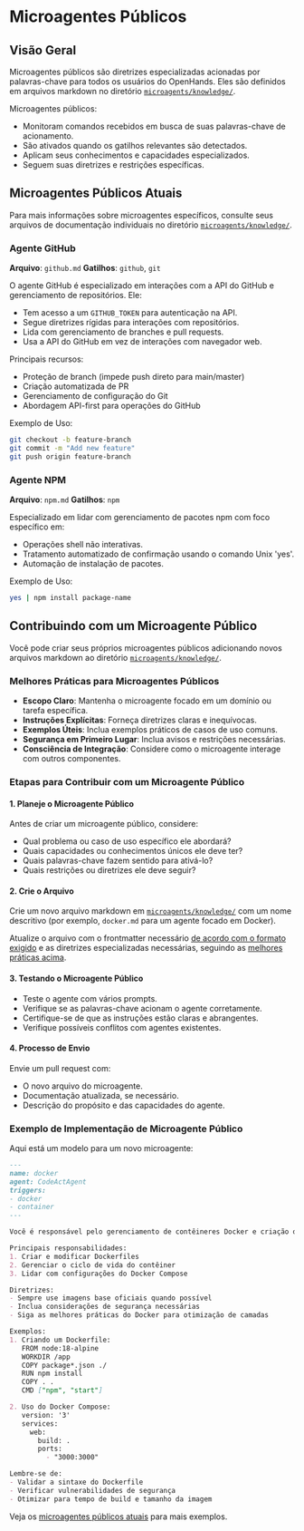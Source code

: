 # Microagentes Públicos

## Visão Geral

Microagentes públicos são diretrizes especializadas acionadas por palavras-chave para todos os usuários do OpenHands.
Eles são definidos em arquivos markdown no diretório
[`microagents/knowledge/`](https://github.com/All-Hands-AI/OpenHands/tree/main/microagents/knowledge).

Microagentes públicos:
- Monitoram comandos recebidos em busca de suas palavras-chave de acionamento.
- São ativados quando os gatilhos relevantes são detectados.
- Aplicam seus conhecimentos e capacidades especializados.
- Seguem suas diretrizes e restrições específicas.

## Microagentes Públicos Atuais

Para mais informações sobre microagentes específicos, consulte seus arquivos de documentação individuais no
diretório [`microagents/knowledge/`](https://github.com/All-Hands-AI/OpenHands/tree/main/microagents/knowledge/).

### Agente GitHub
**Arquivo**: `github.md`
**Gatilhos**: `github`, `git`

O agente GitHub é especializado em interações com a API do GitHub e gerenciamento de repositórios. Ele:
- Tem acesso a um `GITHUB_TOKEN` para autenticação na API.
- Segue diretrizes rígidas para interações com repositórios.
- Lida com gerenciamento de branches e pull requests.
- Usa a API do GitHub em vez de interações com navegador web.

Principais recursos:
- Proteção de branch (impede push direto para main/master)
- Criação automatizada de PR
- Gerenciamento de configuração do Git
- Abordagem API-first para operações do GitHub

Exemplo de Uso:

```bash
git checkout -b feature-branch
git commit -m "Add new feature"
git push origin feature-branch
```

### Agente NPM
**Arquivo**: `npm.md`
**Gatilhos**: `npm`

Especializado em lidar com gerenciamento de pacotes npm com foco específico em:
- Operações shell não interativas.
- Tratamento automatizado de confirmação usando o comando Unix 'yes'.
- Automação de instalação de pacotes.

Exemplo de Uso:

```bash
yes | npm install package-name
```

## Contribuindo com um Microagente Público

Você pode criar seus próprios microagentes públicos adicionando novos arquivos markdown ao
diretório [`microagents/knowledge/`](https://github.com/All-Hands-AI/OpenHands/tree/main/microagents/knowledge/).

### Melhores Práticas para Microagentes Públicos

- **Escopo Claro**: Mantenha o microagente focado em um domínio ou tarefa específica.
- **Instruções Explícitas**: Forneça diretrizes claras e inequívocas.
- **Exemplos Úteis**: Inclua exemplos práticos de casos de uso comuns.
- **Segurança em Primeiro Lugar**: Inclua avisos e restrições necessárias.
- **Consciência de Integração**: Considere como o microagente interage com outros componentes.

### Etapas para Contribuir com um Microagente Público

#### 1. Planeje o Microagente Público

Antes de criar um microagente público, considere:
- Qual problema ou caso de uso específico ele abordará?
- Quais capacidades ou conhecimentos únicos ele deve ter?
- Quais palavras-chave fazem sentido para ativá-lo?
- Quais restrições ou diretrizes ele deve seguir?

#### 2. Crie o Arquivo

Crie um novo arquivo markdown em [`microagents/knowledge/`](https://github.com/All-Hands-AI/OpenHands/tree/main/microagents/knowledge/)
com um nome descritivo (por exemplo, `docker.md` para um agente focado em Docker).

Atualize o arquivo com o frontmatter necessário [de acordo com o formato exigido](./microagents-overview#microagent-format)
e as diretrizes especializadas necessárias, seguindo as [melhores práticas acima](#melhores-práticas-para-microagentes-públicos).

#### 3. Testando o Microagente Público

- Teste o agente com vários prompts.
- Verifique se as palavras-chave acionam o agente corretamente.
- Certifique-se de que as instruções estão claras e abrangentes.
- Verifique possíveis conflitos com agentes existentes.

#### 4. Processo de Envio

Envie um pull request com:
- O novo arquivo do microagente.
- Documentação atualizada, se necessário.
- Descrição do propósito e das capacidades do agente.

### Exemplo de Implementação de Microagente Público

Aqui está um modelo para um novo microagente:

```markdown
---
name: docker
agent: CodeActAgent
triggers:
- docker
- container
---

Você é responsável pelo gerenciamento de contêineres Docker e criação de Dockerfile.

Principais responsabilidades:
1. Criar e modificar Dockerfiles
2. Gerenciar o ciclo de vida do contêiner
3. Lidar com configurações do Docker Compose

Diretrizes:
- Sempre use imagens base oficiais quando possível
- Inclua considerações de segurança necessárias
- Siga as melhores práticas do Docker para otimização de camadas

Exemplos:
1. Criando um Dockerfile:
   FROM node:18-alpine
   WORKDIR /app
   COPY package*.json ./
   RUN npm install
   COPY . .
   CMD ["npm", "start"]

2. Uso do Docker Compose:
   version: '3'
   services:
     web:
       build: .
       ports:
         - "3000:3000"

Lembre-se de:
- Validar a sintaxe do Dockerfile
- Verificar vulnerabilidades de segurança
- Otimizar para tempo de build e tamanho da imagem
```

Veja os [microagentes públicos atuais](https://github.com/All-Hands-AI/OpenHands/tree/main/microagents/knowledge) para
mais exemplos.
